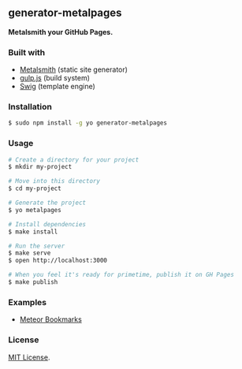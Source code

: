 ## generator-metalpages

**Metalsmith your GitHub Pages.**

### Built with

* [Metalsmith](http://www.metalsmith.io/) (static site generator)
* [gulp.js](http://gulpjs.com/) (build system)
* [Swig](http://paularmstrong.github.io/swig) (template engine)

### Installation

```bash
$ sudo npm install -g yo generator-metalpages
```

### Usage

```bash
# Create a directory for your project
$ mkdir my-project

# Move into this directory
$ cd my-project

# Generate the project
$ yo metalpages

# Install dependencies
$ make install

# Run the server
$ make serve
$ open http://localhost:3000

# When you feel it's ready for primetime, publish it on GH Pages
$ make publish
```

### Examples

* [Meteor Bookmarks](http://github.com/gillesfabio/meteor-bookmarks)

### License

[MIT License](http://en.wikipedia.org/wiki/MIT_License).
